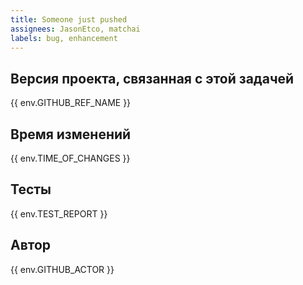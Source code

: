 ```yaml
---
title: Someone just pushed
assignees: JasonEtco, matchai
labels: bug, enhancement
---
```


## Версия проекта, связанная с этой задачей
{{ env.GITHUB_REF_NAME }}

## Время изменений
{{ env.TIME_OF_CHANGES }}

## Тесты
{{ env.TEST_REPORT }}

## Автор
{{ env.GITHUB_ACTOR }}

